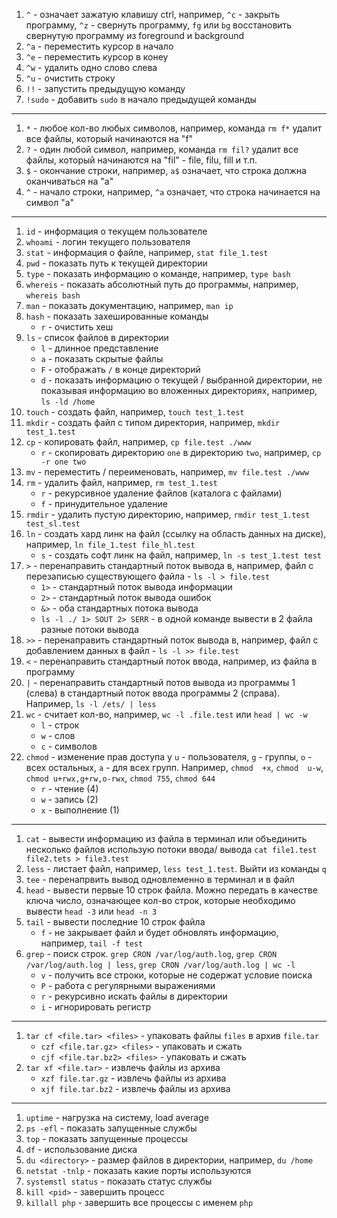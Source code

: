 1. `^` - означает зажатую клавишу ctrl, например, `^c` - закрыть программу, `^z` - свернуть программу, `fg` или `bg` восстановить свернутую программу из foreground и background
1. `^a` - переместить курсор в начало
1. `^e` - переместить курсор в конеу
1. `^w` - удалить одно слово слева
1. `^u` - очистить строку
1. `!!` - запустить предыдущую команду
1. `!sudo` - добавить `sudo` в начало предыдущей команды
---

1. `*` - любое кол-во любых символов, например, команда `rm f*` удалит все файлы, который начинаются на "f"
1. `?` - один любой символ, например, команда `rm fil?` удалит все файлы, который начинаются на "fil" - file, filu, fill и т.п.
1. `$` - окончание строки, например, `a$` означает, что строка должна оканчиваться на "а"
1. `^` - начало строки, например, `^a` означает, что строка начинается на символ "a"
---

1. `id` - информация о текущем пользователе
1. `whoami` - логин текущего пользователя
1. `stat` - информация о файле, например, `stat file_1.test`
1. `pwd` - показать путь к текущей директории
1. `type` - показать информацию о команде, например, `type bash`
1. `whereis` - показать абсолютный путь до программы, например, `whereis bash`
1. `man` - показать документацию, например, `man ip`
1. `hash` - показать захешированные команды
    - `r` - очистить хеш
1. `ls` - список файлов в директории
   - `l` - длинное представление
   - `a` - показать скрытые файлы
   - `F` - отображать `/` в конце директорий
   - `d` - показать информацию о текущей / выбранной директории, не показывая информацию во вложенных директориях, например, `ls -ld /home` 
1. `touch` - создать файл, например, `touch test_1.test`
1. `mkdir` - создать файл с типом директория, например, `mkdir test_1.test`
1. `cp` - копировать файл, например, `cp file.test ./www`
   - `r` - скопировать директорию `one` в директорию `two`, например, `cp -r one two`
1. `mv` - переместить / переименовать, например, `mv file.test ./www`
1. `rm` - удалить файл, например, `rm test_1.test`
   - `r` - рекурсивное удаление файлов (каталога с файлами)
   - `f` - принудительное удаление
1. `rmdir` - удалить пустую директорию, например, `rmdir test_1.test test_sl.test`
1. `ln` - создать хард линк на файл (ссылку на область данных на диске), например, `ln file_1.test file_hl.test`
    - `s` - создать софт линк на файл, например, `ln -s test_1.test test`
1. `>` - перенаправить стандартный поток вывода в, например, файл с перезаписью существующего файла - `ls -l > file.test`
   - `1>` - стандартный поток вывода информации
   - `2>` - стандартный поток вывода ошибок
   - `&>` - оба стандартных потока вывода
   - `ls -l ./ 1> SOUT 2> SERR` - в одной команде вывести в 2 файла разные потоки вывода
1. `>>` - перенаправить стандартный поток вывода в, например, файл с добавлением данных в файл - `ls -l >> file.test`
1. `<` - перенаправить стандартный поток ввода, например, из файла в программу
1. `|` - перенаправить стандартный потов вывода из программы 1 (слева) в стандартный поток ввода программы 2 (справа). Например, `ls -l /ets/ | less`
1. `wc` - считает кол-во, например, `wc -l .file.test` или `head | wc -w`
    - `l` - строк
    - `w` - слов
    - `c` - символов
1. `chmod` - изменение прав доступа у `u` - пользователя, `g` - группы, `o` - всех остальных, `a` - для всех групп. Например, `chmod  +x`, `chmod  u-w`, `chmod u+rwx,g+rw,o-rwx`, `chmod 755`, `chmod 644`
    - `r` - чтение (4)
    - `w` - запись (2)
    - `x` - выполнение (1)
---

1. `cat` - вывести информацию из файла в терминал или объединить несколько файлов использую потоки ввода/ вывода `cat file1.test file2.tets > file3.test`
1. `less` - листает файл, например, `less test_1.test`. Выйти из команды `q`
1. `tee` - перенапрвить вывод одновлеменно в терминал и в файл
1. `head` - вывести первые 10 строк файла. Можно передать в качестве ключа число, означающее кол-во строк, которые необходимо вывести `head -3` или `head -n 3`  
1. `tail` - вывести последние 10 строк файла
    - `f` - не закрывает файл и будет обновлять информацию, например, `tail -f test`
1. `grep` - поиск строк. `grep CRON /var/log/auth.log`, `grep CRON /var/log/auth.log | less`, `grep CRON /var/log/auth.log | wc -l`
    - `v` - получить все строки, которые не содержат условие поиска
    - `P` - работа с регулярными выражениями
    - `r` - рекурсивно искать файлы в директории
    - `i` - игнорировать регистр
---

1. `tar cf <file.tar> <files>` - упаковать файлы `files` в архив `file.tar`
   - `czf <file.tar.gz> <files>` - упаковать и сжать
   - `cjf <file.tar.bz2> <files>` - упаковать и сжать
1. `tar xf <file.tar>` - извлечь файлы из архива
   - `xzf file.tar.gz` - извлечь файлы из архива
   - `xjf file.tar.bz2` - извлечь файлы из архива
---

1. `uptime` - нагрузка на систему, load average
1. `ps -efl` - показать запущенные службы
1. `top` - показать запущенные процессы
1. `df` - использование диска
1. `du <directory>` - размер файлов в директории, например, `du /home`
1. `netstat -tnlp` - показать какие порты используются
1. `systemstl status` - показать статус службы
1. `kill <pid>` - завершить процесс
1. `killall php` - завершить все процессы с именем `php`
